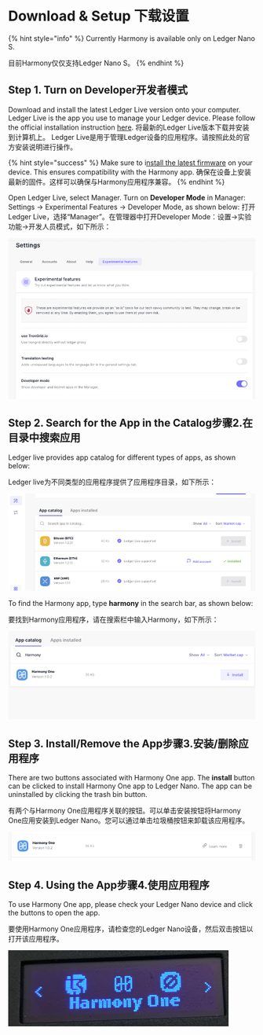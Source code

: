 # Download & Setup 下载设置

{% hint style="info" %}
Currently Harmony is available only on Ledger Nano S.

目前Harmony仅仅支持Ledger Nano S。
{% endhint %}

## **Step 1. Turn on Developer开发者模式**

Download and install the latest Ledger Live version onto your computer. Ledger Live is the app you use to manage your Ledger device. Please follow the official installation instruction [here](https://support.ledger.com/hc/en-us/articles/360006395553). 将最新的Ledger Live版本下载并安装到计算机上。 Ledger Live是用于管理Ledger设备的应用程序。请按照此处的官方安装说明进行操作。 

{% hint style="success" %}
Make sure to i[nstall the latest firmware](https://support.ledgerwallet.com/hc/en-us/articles/360002731113) on your device. This ensures compatibility with the Harmony app. 确保在设备上安装最新的固件。这样可以确保与Harmony应用程序兼容。 
{% endhint %}

Open Ledger Live, select Manager. Turn on **Developer Mode** in Manager: Settings -&gt; Experimental Features -&gt; Developer Mode, as shown below:  打开Ledger Live，选择“Manager”。在管理器中打开Developer Mode：设置-&gt;实验功能-&gt;开发人员模式，如下所示：

![](../../.gitbook/assets/image-37.png)

## **Step 2. Search for the App in the Catalog**步骤2.在目录中搜索应用 

Ledger live provides app catalog for different types of apps, as shown below:

Ledger live为不同类型的应用程序提供了应用程序目录，如下所示：

![](../../.gitbook/assets/image-39.png)

To find the Harmony app, type **harmony** in the search bar, as shown below:

要找到Harmony应用程序，请在搜索栏中输入Harmony，如下所示：

![](../../.gitbook/assets/image-80.png)

## **Step 3. Install/Remove the App**步骤3.安装/删除应用程序 

There are two buttons associated with Harmony One app. The **install** button can be clicked to install Harmony One app to Ledger Nano. The app can be uninstalled by clicking the trash bin button.

有两个与Harmony One应用程序关联的按钮。可以单击安装按钮将Harmony One应用安装到Ledger Nano。您可以通过单击垃圾桶按钮来卸载该应用程序。

![](../../.gitbook/assets/image-41.png)

## **Step 4. Using the App**步骤4.使用应用程序 

To use Harmony One app, please check your Ledger Nano device and click the buttons to open the app.

要使用Harmony One应用程序，请检查您的Ledger Nano设备，然后双击按钮以打开该应用程序。

![](../../.gitbook/assets/image%20%288%29.png)

